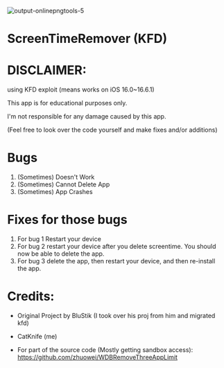 ![output-onlinepngtools-5](https://user-images.githubusercontent.com/120103991/228591182-82aebc01-da45-41a7-9c32-790df2213b55.png)

# ScreenTimeRemover (KFD)

# DISCLAIMER:
using KFD exploit (means works on iOS 16.0~16.6.1)

This app is for educational purposes only. 

I'm not responsible for any damage caused by this app. 

(Feel free to look over the code yourself and make fixes and/or additions)


# Bugs
1. (Sometimes) Doesn't Work
2. (Sometimes) Cannot Delete App
3. (Sometimes) App Crashes

# Fixes for those bugs
1. For bug 1 Restart your device
2. For bug 2 restart your device after you delete screentime. You should now be able to delete the app.
3. For bug 3 delete the app, then restart your device, and then re-install the app.

# Credits:
- Original Project by BluStik (I took over his proj from him and migrated kfd)

- CatKnife (me)

- For part of the source code (Mostly getting sandbox access):
https://github.com/zhuowei/WDBRemoveThreeAppLimit
